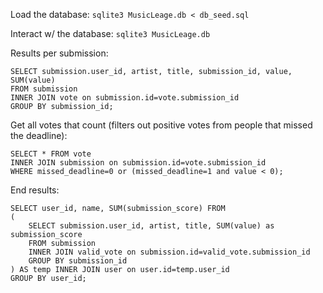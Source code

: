 

Load the database: `sqlite3 MusicLeage.db < db_seed.sql`

Interact w/ the database: `sqlite3 MusicLeage.db`

Results per submission:
```
SELECT submission.user_id, artist, title, submission_id, value, SUM(value)
FROM submission
INNER JOIN vote on submission.id=vote.submission_id
GROUP BY submission_id;
```

Get all votes that count (filters out positive votes from people that missed the deadline):
```
SELECT * FROM vote
INNER JOIN submission on submission.id=vote.submission_id
WHERE missed_deadline=0 or (missed_deadline=1 and value < 0);
```

End results:
```
SELECT user_id, name, SUM(submission_score) FROM
(
	SELECT submission.user_id, artist, title, SUM(value) as submission_score
	FROM submission
	INNER JOIN valid_vote on submission.id=valid_vote.submission_id
	GROUP BY submission_id
) AS temp INNER JOIN user on user.id=temp.user_id
GROUP BY user_id;
```

